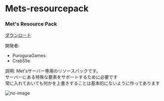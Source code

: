 # Mets-resourcepack

### Met's Resource Pack

[ダウンロード](//github.com/Crab55e/Mets-resourcepack/releases/download/1.1.0/mets-resources.zip/)

開発者:
- PuroguraGames
- Crab55e

説明:
Met'sサーバー専用のリソースパックです。  
サーバーにある特殊な要素をサポートするために必要です   
常に入れておいても何かを上書きすることは基本的にないように作ってあります

![no-image](https://mets-svr.com/images/favicon.png)
